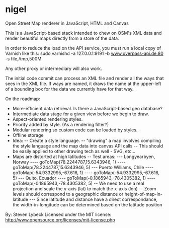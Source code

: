 nigel
=====

Open Street Map renderer in JavaScript, HTML and Canvas


This is a JavaScript-based stack intended to chew on OSM's XML data and render 
beautiful maps directly from a store of the data.

In order to reduce the load on the API service, you must run a local copy of Varnish like this:
	sudo varnishd -a 127.0.0.1:9191 -b www.overpass-api.de:80 -s file,/tmp,500M

Any other proxy or intermediary will also work.

The initial code commit can process an XML file and render all the ways that 
sees in the XML file. If ways are named, it draws the name at the upper-left 
of a bounding box for the data we currently have for that way.

On the roadmap:
- More-efficient data retrieval. Is there a JavaScript-based geo database?
- Intermediate data stage for a given view before we begin to draw.
- Aspect-oriented rendering styles.
- Priority added by style. (As a rendering filter?)
- Modular rendering so custom code can be loaded by styles.
- Offline storage
- Idea:
-- Create a style language.
-- "drawing" a map involves compiling the style language and the map data into 
   canvas API calls
-- This should be easily applied to other drawing tech as well - SVG, etc...
- Maps are distorted at high latitudes
-- Test areas:
--- Longyearbyen, Norway
---- goToMap(78.2244787,15.6343946, 1)
---- goToMap(78.2244787,15.6343946, 5)
--- Puerto Williams, Chile
---- goToMap(-54.9332995,-67.616, 1)
---- goToMap(-54.9332995,-67.616, 5)
--- Quito, Ecuador
---- goToMap(-0.1865943,-78.4305382, 1)
---- goToMap(-0.1865943,-78.4305382, 5)
-- We need to use a real projection and scale the y-axis (lat) to match the x-axis (lon)
-- Zoom levels should correspond to a geographic distance or height-of-map-in-latitude
--- Since latitude and distance have a direct correspondance, the width-in-longitude can be determined based on the latitude position


By: Steven Lybeck
Licensed under the MIT license: http://www.opensource.org/licenses/mit-license.php
